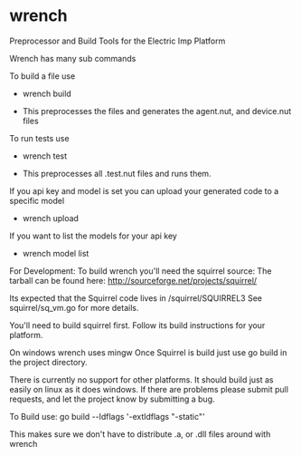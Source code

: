 # wrench
Preprocessor and Build Tools for the Electric Imp Platform

Wrench has many sub commands

To build a file use
- wrench build

- This preprocesses the files and generates the agent.nut, and device.nut files

To run tests use
- wrench test

- This preprocesses all .test.nut files and runs them.


If you api key and model is set you can upload your generated code to a specific
model
- wrench upload

If you want to list the models for your api key
- wrench model list



For Development:
  To build wrench you'll need the squirrel source:
  The tarball can be found here:
  http://sourceforge.net/projects/squirrel/

  Its expected that the Squirrel code lives in <project dir>/squirrel/SQUIRREL3
  See squirrel/sq_vm.go for more details.

  You'll need to build squirrel first.
  Follow its build instructions for your platform.

  On windows wrench uses mingw
  Once Squirrel is build just use go build in the project directory.

  There is currently no support for other platforms. It should build just
  as easily on linux as it does windows. If there are problems please submit
  pull requests, and let the project know by submitting a bug.

To Build use:
go build --ldflags '-extldflags "-static"'

This makes sure we don't have to distribute .a, or .dll files around with wrench